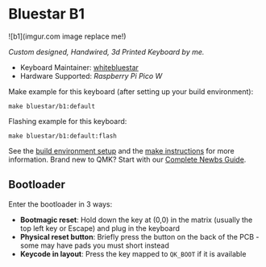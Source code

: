# Bluestar B1

![b1](imgur.com image replace me!)

*Custom designed, Handwired, 3d Printed Keyboard by me.*

* Keyboard Maintainer: [whitebluestar](https://github.com/whitebluestar)
* Hardware Supported: *Raspberry Pi Pico W*

Make example for this keyboard (after setting up your build environment):

    make bluestar/b1:default

Flashing example for this keyboard:

    make bluestar/b1:default:flash

See the [build environment setup](https://docs.qmk.fm/#/getting_started_build_tools) and the [make instructions](https://docs.qmk.fm/#/getting_started_make_guide) for more information. Brand new to QMK? Start with our [Complete Newbs Guide](https://docs.qmk.fm/#/newbs).

## Bootloader

Enter the bootloader in 3 ways:

* **Bootmagic reset**: Hold down the key at (0,0) in the matrix (usually the top left key or Escape) and plug in the keyboard
* **Physical reset button**: Briefly press the button on the back of the PCB - some may have pads you must short instead
* **Keycode in layout**: Press the key mapped to `QK_BOOT` if it is available
